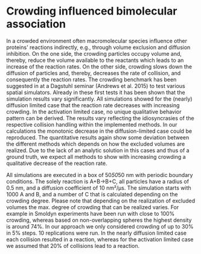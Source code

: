 # Crowding influenced bimolecular association

In a crowded environment often macromolecular species influence other proteins' reactions indirectly, e.g., through volume exclusion and diffusion inhibition. On the one side, the crowding particles occupy volume and, thereby, reduce the volume available to the reactants which leads to an increase of the reaction rates. On the other side, crowding slows down the diffusion of particles and, thereby, decreases the rate of collision, and consequently the reaction rates. The crowding benchmark has been suggested in at a Dagstuhl seminar (Andrews et al. 2015) to test various spatial simulators. Already in these first tests it has been shown that the simulation results vary significantly. All simulations showed for the (nearly) diffusion limited case that the reaction rate decreases with increasing crowding. In the activation limited case, no unique qualitative behavior pattern can be derived. The results vary reflecting the idiosyncrasies of the respective collision handling within the implemented methods. In our calculations the monotonic decrease in the diffusion-limited case could be reproduced. The quantitative results again show some deviation between the different methods which depends on how the excluded volumes are realized.  Due to the lack of an analytic solution in this cases and thus of a ground truth, we expect all methods to show with increasing crowding a qualitative decrease of the reaction rate.    

All simulations are executed in a box of 50*50*50 nm with periodic boundary conditions. The solely reaction is A+B->B+C, all particles have a radius of 0.5 nm, and a diffusion coefficient of 10 nm²/µs. The simulation starts with 1000 A and B, and a number of C that is calculated depending on the crowding degree. Please note that depending on the realization of excluded volumes the max. degree of crowding that can be realized varies. For example in Smoldyn experiments have been run with close to 100% crowding, whereas based on non-overlapping spheres the highest density is around 74%. In our approach we only considered crowding of up to 30% in 5% steps. 10 replications were run. In the nearly diffusion limited case each collision resulted in a reaction, whereas for the activation limited case we assumed that 20% of collisions lead to a reaction.  
